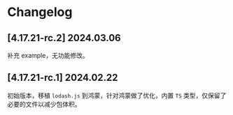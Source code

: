 # Changelog

## [4.17.21-rc.2] 2024.03.06

补充 example，无功能修改。

## [4.17.21-rc.1] 2024.02.22

初始版本，移植 `lodash.js` 到鸿蒙，针对鸿蒙做了优化，内置 `TS` 类型，仅保留了必要的文件以减少包体积。
